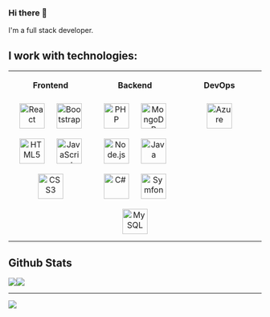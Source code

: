 ### Hi there 👋
I'm a full stack developer.

## I work with technologies:
<table align="center">
  <tr>
    <td valign="top" width="33%">
      <p align="center"><b>Frontend</b></p>
      <div align="center">
        <img style="margin: 10px" src="https://profilinator.rishav.dev/skills-assets/react-original-wordmark.svg"
          alt="React" height="50" />
        <img style="margin: 10px" src="https://profilinator.rishav.dev/skills-assets/bootstrap-plain.svg"
          alt="Bootstrap" height="50" />
        <img style="margin: 10px" src="https://profilinator.rishav.dev/skills-assets/html5-original-wordmark.svg"
          alt="HTML5" height="50" />
        <img style="margin: 10px" src="https://profilinator.rishav.dev/skills-assets/javascript-original.svg"
          alt="JavaScript" height="50" />
        <img style="margin: 10px" src="https://profilinator.rishav.dev/skills-assets/css3-original-wordmark.svg"
          alt="CSS3" height="50" />
      </div>
    </td>
    <td valign="top" width="33%">
      <p align="center"><b>Backend</b></p>
      <div align="center">
        <img style="margin: 10px" src="https://profilinator.rishav.dev/skills-assets/php-original.svg" alt="PHP"
          height="50" />
        <img style="margin: 10px" src="https://profilinator.rishav.dev/skills-assets/mongodb-original-wordmark.svg"
          alt="MongoDB" height="50" />
        <img style="margin: 10px" src="https://profilinator.rishav.dev/skills-assets/nodejs-original-wordmark.svg"
          alt="Node.js" height="50" />
        <img style="margin: 10px" src="https://profilinator.rishav.dev/skills-assets/java-original-wordmark.svg"
          alt="Java" height="50" />
        <img style="margin: 10px" src="https://profilinator.rishav.dev/skills-assets/csharp-original.svg" alt="C#"
          height="50" />
        <img style="margin: 10px" src="https://profilinator.rishav.dev/skills-assets/symfony_black_03.svg"
          alt="Symfony" height="50" />
        <img style="margin: 10px" src="https://profilinator.rishav.dev/skills-assets/mysql-original-wordmark.svg"
          alt="MySQL" height="50" />
      </div>
    </td>
    <td valign="top" width="33%">
      <p align="center"><b>DevOps</b></p>
      <div align="center">
        <img style="margin: 10px" src="https://profilinator.rishav.dev/skills-assets/microsoft_azure-icon.svg"
          alt="Azure" height="50" />
      </div>
    </td>
  </tr>
</table>

## Github Stats  
<div align="center" style="display:flex">
  <img src="https://github-readme-stats.vercel.app/api?username=DevLucho&show_icons=true&theme=radical" />
  <img src="https://github-readme-stats.vercel.app/api/top-langs/?username=DevLucho&layout=compact&theme=radical" />
</div>
<hr />
<img src="https://komarev.com/ghpvc/?username=DevLucho&color=brightgreen" />
